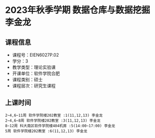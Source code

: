 # 2023年秋季学期 数据仓库与数据挖掘 李金龙






## 课程信息

- 课程号：EIEN6027P.02
- 学分：3
- 教学类型：理论实验课
- 开课单位：软件学院合肥
- 课程类别：硕士
- 课程层次：研究生课程

## 上课时间

```
2~4,6~11周 软件学院楼202教室 :1(11,12,13) 李金龙
2~4,6~8周 软件学院楼202教室 :3(11,12,13) 李金龙
8~12周 科大南区软件学院楼404机房 :5(14:00~17:00) 李金龙
5周 软件学院楼202教室 :6(11,12,13) 李金龙
```

